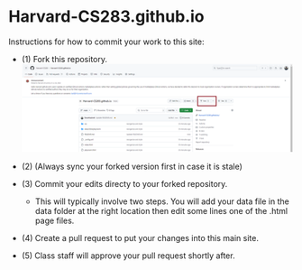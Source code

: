 # Harvard-CS283.github.io

Instructions for how to commit your work to this site:
- (1) Fork this repository.
   ![Alt text](docs/fork_img.png)

- (2) (Always sync your forked version first in case it is stale) 
- (3) Commit your edits directy to your forked repository.
   - This will typically involve two steps. You will add your data file in the data folder at the right location then edit some lines one of the .html page files.
- (4) Create a pull request to put your changes into this main site.
- (5) Class staff will approve your pull request shortly after. 
